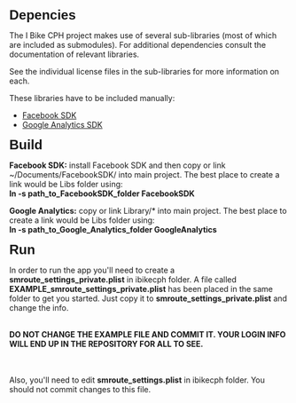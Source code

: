 <html>
<body>
<h2 style="margin: 0.0px 0.0px 10.0px 0.0px; font: 24.0px Helvetica"><b>Depencies</b></h2>
<p>The I Bike CPH project makes use of several sub-libraries (most of which are included as submodules). For additional dependencies consult the documentation of relevant libraries.</p>
<p>See the individual license files in the sub-libraries for more information on each.</p>
<p>These libraries have to be included manually:</p>
<ul>
  <li><a href="https://developers.facebook.com/resources/facebook-ios-sdk-current.pkg">Facebook SDK</a></li>
  <li><a href="http://dl.google.com/dl/gaformobileapps/GoogleAnalyticsiOS.zip">Google Analytics SDK</a></li>
</ul>


<h2 style="margin: 0.0px 0.0px 10.0px 0.0px; font: 24.0px Helvetica"><b>Build</b></h2>
<p><b>Facebook SDK:</b>  install Facebook SDK and then copy or link ~/Documents/FacebookSDK/ into main project. The best place to create a link would be Libs folder using:<br/> <b>ln -s path_to_FacebookSDK_folder FacebookSDK</b></p>
<p><b>Google Analytics:</b>  copy or link Library/* into main project. The best place to create a link would be Libs folder using:<br/> <b>ln -s path_to_Google_Analytics_folder GoogleAnalytics</b></p>


<h2 style="margin: 0.0px 0.0px 10.0px 0.0px; font: 24.0px Helvetica"><b>Run</b></h2>

<p>In order to run the app you'll need to create a <b>smroute_settings_private.plist</b> in ibikecph folder. A file called <b>EXAMPLE_smroute_settings_private.plist</b> has been placed in the same folder to get you started. Just copy it to <b>smroute_settings_private.plist</b> and change the info. <b>

<br/>DO NOT CHANGE THE EXAMPLE FILE AND COMMIT IT. YOUR LOGIN INFO WILL END UP IN THE REPOSITORY FOR ALL TO SEE.</b>

<br/><br/>Also, you'll need to edit <b>smroute_settings.plist</b> in ibikecph folder. You should not commit changes to this file.<b>

</p>


</body>
</html>
